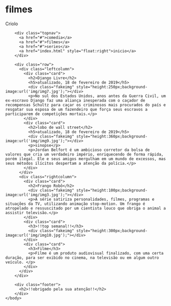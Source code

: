 <!DOCTYPE html>
<html>
	<head>
	<meta charset="utf-8">
	<title>Layout</title>
	<link rel="stylesheet" type="text/css" href="css/style.css">
	</head>
	<body>
		<div class="header-filmes">
		  <h1>filmes</h1>
		  <p>Criolo</p>
		</div>

		<div class="topnav">
		  <a href="#">comedia</a>
		  <a href="#">filmes</a>
		  <a href="#">series</a>
		  <a href="index.html" style="float:right">inicio</a>
		</div>

		<div class="row">
		  <div class="leftcolumn">
			<div class="card">
			  <h2>Django Livre</h2>
			  <h5>atualizado, 18 de fevereiro de 2019</h5>
			  <div class="fakeimg" style="height:250px;background-image:url('img/img7.jpg');"></div>
			  <p>No sul dos Estados Unidos, anos antes da Guerra Civil, um ex-escravo Django faz uma aliança inesperada com o caçador de recompensas Schultz para caçar os criminosos mais procurados do país e resgatar sua esposa de um fazendeiro que força seus escravos a participarem de competições mortais.</p>
			</div>
			<div class="card">
			  <h2>lobo de wall street</h2>
			  <h5>atualizado, 18 de fevereiro de 2019</h5>
			  <div class="fakeimg" style="height:360px;background-image:url('img/img9.jpg');"></div>
			  <p>sinopse</p>
			  <p>Jordan Belfort é um ambicioso corretor da bolsa de valores que cria um verdadeiro império, enriquecendo de forma rápida, porém ilegal. Ele e seus amigos mergulham em um mundo de excessos, mas seus métodos ilícitos despertam a atenção da polícia.</p>
			</div>
		  </div>
		  <div class="rightcolumn">
			<div class="card">
			  <h2>Frango Robô</h2>
			  <div class="fakeimg" style="height:100px;background-image:url('img/img3.jpg');"></div>
			  <p>A série satiriza personalidades, filmes, programas e situações da TV, utilizando animação stop-motion. Um frango é atropelado e ressuscitado por um cientista louco que obriga o animal a assistir televisão.</p>
			</div>
			<div class="card">
			  <h3>!!top semanal!!</h3>
			  <div class="fakeimg" style="height:300px;background-image:url('img/img10.jpg');"></div>
			</div>
			<div class="card">
			  <h3>Filme</h3>
			  <p>Filme é um produto audiovisual finalizado, com uma certa duração, para ser exibido no cinema, na televisão ou em algum outro veículo. </p>
			</div>
		  </div>
		</div>

		<div class="footer">
		  <h2>!!obrigado pela sua atenção!!</h2>
		</div>
	</body>
</html>
